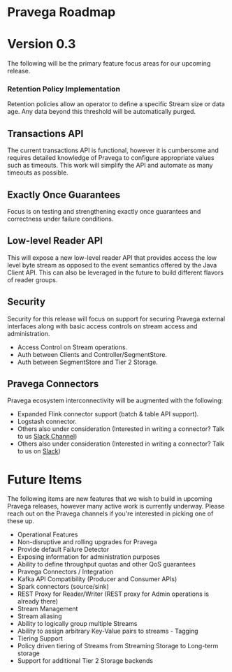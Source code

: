 <!--
 Copyright (c) 2017 Dell Inc., or its subsidiaries. All Rights Reserved.
 
 Licensed under the Apache License, Version 2.0 (the "License");
 you may not use this file except in compliance with the License.
 You may obtain a copy of the License at
 
     http://www.apache.org/licenses/LICENSE-2.0
 -->
 # Pravega Roadmap
 
 # Version 0.3
 The following will be the primary feature focus areas for our upcoming release.
 
 ### Retention Policy Implementation
 Retention policies allow an operator to define a specific Stream size or data age.  Any data beyond this threshold will be automatically purged.
 
 ## Transactions API
 The current transactions API is functional, however it is cumbersome and requires detailed knowledge of Pravega to configure appropriate values such as timeouts.  This work will simplify the API and automate as many timeouts as possible.
 
 ## Exactly Once Guarantees
 Focus is on testing and strengthening exactly once guarantees and correctness under failure conditions.
 
 ## Low-level Reader API
 This will expose a new low-level reader API that provides access the low level byte stream as opposed to the event semantics offered by the Java Client API.  This can also be leveraged in the future to build different flavors of reader groups.
 
 ## Security
 Security for this release will focus on support for securing Pravega external interfaces along with basic access controls on stream access and administration.
 -  Access Control on Stream operations.
 -  Auth between Clients and Controller/SegmentStore.
 -  Auth between SegmentStore and Tier 2 Storage.
 
 ## Pravega Connectors
Pravega ecosystem interconnectivity will be augmented with the following:
-  Expanded Flink connector support (batch & table API support).
-  Logstash connector.
-  Others also under consideration (Interested in writing a connector? Talk to us [Slack Channel](https://pravega-io.slack.com/))
-  Others also under consideration (Interested in writing a connector? Talk to us on [Slack](https://pravega-io.slack.com/))
  # Future Items
 The following items are new features that we wish to build in upcoming Pravega releases, however many active work is currently underway.  Please reach out on the Pravega channels if you're interested in picking one of these up.
 
 -  Operational Features
   -  Non-disruptive and rolling upgrades for Pravega
   -  Provide default Failure Detector
   -  Exposing information for administration purposes
   -  Ability to define throughput quotas and other QoS guarantees
 -  Pravega Connectors / Integration
   -  Kafka API Compatibility (Producer and Consumer APIs)
   -  Spark connectors (source/sink)
   -  REST Proxy for Reader/Writer (REST proxy for Admin operations is already there)
 -  Stream Management
   -  Stream aliasing
   -  Ability to logically group multiple Streams
   -  Ability to assign arbitrary Key-Value pairs to streams - Tagging
 -  Tiering Support
   -  Policy driven tiering of Streams from Streaming Storage to Long-term storage
   -  Support for additional Tier 2 Storage backends
